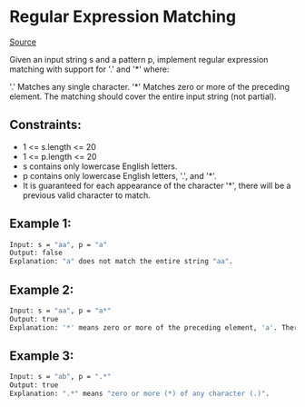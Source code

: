 # Regular Expression Matching
[Source](https://leetcode.com/problems/regular-expression-matching/)

Given an input string s and a pattern p, implement regular expression matching with support for '.' and '*' where:

'.' Matches any single character.​​​​
'*' Matches zero or more of the preceding element.
The matching should cover the entire input string (not partial).


## Constraints:

 - 1 <= s.length <= 20
 - 1 <= p.length <= 20
 - s contains only lowercase English letters.
 - p contains only lowercase English letters, '.', and '*'.
 - It is guaranteed for each appearance of the character '*', there will be a previous valid character to match.

## Example 1:
```sh
Input: s = "aa", p = "a"
Output: false
Explanation: "a" does not match the entire string "aa".
```

## Example 2:
```sh
Input: s = "aa", p = "a*"
Output: true
Explanation: '*' means zero or more of the preceding element, 'a'. Therefore, by repeating 'a' once, it becomes "aa".
```

## Example 3:
```sh
Input: s = "ab", p = ".*"
Output: true
Explanation: ".*" means "zero or more (*) of any character (.)".
```